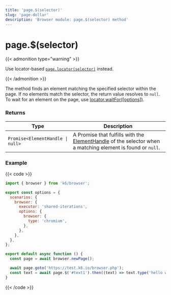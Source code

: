 ```yaml
---
title: 'page.$(selector)'
slug: 'page-dollar'
description: 'Browser module: page.$(selector) method'
---
```


# page.$(selector)

{{< admonition type="warning" >}}

Use locator-based [`page.locator(selector)`](https://grafana.com/docs/k6/<K6_VERSION>/javascript-api/k6-browser/page/locator/) instead.

{{< /admonition >}}

The method finds an element matching the specified selector within the page. If no elements match the selector, the return value resolves to `null`. To wait for an element on the page, use [locator.waitFor([options])](https://grafana.com/docs/k6/<K6_VERSION>/javascript-api/k6-browser/locator/waitfor/).

### Returns

| Type                             | Description                                                                                                                                                                                     |
| -------------------------------- | ----------------------------------------------------------------------------------------------------------------------------------------------------------------------------------------------- |
| `Promise<ElementHandle \| null>` | A Promise that fulfills with the [ElementHandle](https://grafana.com/docs/k6/<K6_VERSION>/javascript-api/k6-browser/elementhandle/) of the selector when a matching element is found or `null`. |

### Example

{{< code >}}

```javascript
import { browser } from 'k6/browser';

export const options = {
  scenarios: {
    browser: {
      executor: 'shared-iterations',
      options: {
        browser: {
          type: 'chromium',
        },
      },
    },
  },
};

export default async function () {
  const page = await browser.newPage();

  await page.goto('https://test.k6.io/browser.php');
  const text = await page.$('#text1').then((text) => text.type('hello world'));
}
```

{{< /code >}}
